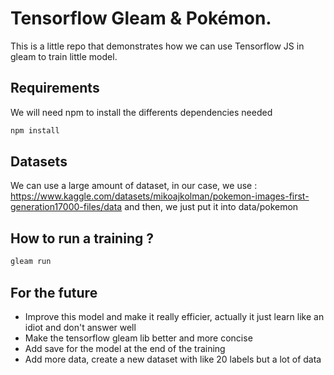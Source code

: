# Tensorflow Gleam & Pokémon.

This is a little repo that demonstrates how we can use Tensorflow JS in gleam to train little model.

## Requirements

We will need npm to install the differents dependencies needed
```sh
npm install
```

## Datasets 

We can use a large amount of dataset, in our case, we use : 
https://www.kaggle.com/datasets/mikoajkolman/pokemon-images-first-generation17000-files/data
and then, we just put it into data/pokemon

## How to run a training ?
```sh
gleam run
```

## For the future

- Improve this model and make it really efficier, actually it just learn like an idiot and don't answer well
- Make the tensorflow gleam lib better and more concise
- Add save for the model at the end of the training
- Add more data, create a new dataset with like 20 labels but a lot of data
